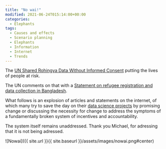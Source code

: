 ```yaml
---
title: "No wai!"
modified: 2021-06-24T015:14:00+00:00
categories:
  - Elephants
tags:
  - Causes and effects
  - Scenario planning
  - Elephants
  - Information
  - Internet
  - Trends
---
```


The [UN Shared Rohingya Data Without Informed Consent](https://www.hrw.org/news/2021/06/15/un-shared-rohingya-data-without-informed-consent) putting the lives of people at risk.

The UN comments on that with a [Statement on refugee registration and data collection in Bangladesh](https://www.unhcr.org/en-us/news/press/2021/6/60c85a7b4/news-comment-statement-refugee-registration-data-collection-bangladesh.html).

What follows is an explosion of articles and statements on the internet, of which many try to save the day on their [data science projects](https://tymyrddin.gitbook.io/orchard/terraforming-threat-modelling/de-anonymisation-threat-modelling/adversaries/data-scientists) by promising change or discussing the necessity for change to address the symptoms of a fundamentally broken system of incentives and accountability.

The system itself remains unaddressed. Thank you Michael, for adressing that it is not being adressed.

![Nowai]({{ site.url }}{{ site.baseurl }}/assets/images/nowai.png#center)